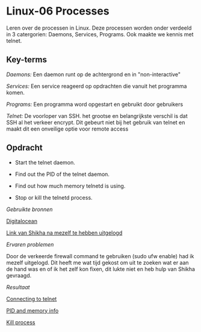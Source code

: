 **Linux-06 Processes**
===

Leren over de processen in Linux. Deze processen worden onder verdeeld in 3 catergorien: Daemons, Services, Programs.
Ook maakte we kennis met telnet.

**Key-terms**
---

*Daemons:* Een daemon runt op de achtergrond en in "non-interactive"

*Services:* Een service reageerd op opdrachten die vanuit het programma komen.

*Programs:* Een programma word opgestart en gebruikt door gebruikers

*Telnet:* De voorloper van SSH. het grootse en belangrijkste verschil is dat SSH al het verkeer encrypt. Dit gebeurt niet bij het gebruik van telnet en maakt dit een onveilige optie voor remote access


**Opdracht**
---
- Start the telnet daemon.

- Find out the PID of the telnet daemon.

- Find out how much memory telnetd is using.

- Stop or kill the telnetd process.



*Gebruikte bronnen*

[Digitalocean](https://www.digitalocean.com/community/tutorials/telnet-command-linux-unix#summary)

[Link van Shikha na mezelf te hebben uitgelogd](http://www.beginninglinux.com/home/server-administration/firewall/enable-firewall-on-server-without-ssh-disconnect)

*Ervaren problemen*

Door de verkeerde firewall command te gebruiken (sudo ufw enable) had ik mezelf uitgelogd. Dit heeft me wat tijd gekost om uit te zoeken wat er aan de hand was en of ik het zelf kon fixen, dit lukte niet en heb hulp van Shikha gevraagd.

*Resultaat*

[Connecting to telnet](../00_includes/LNX-06/connecting%20to%20telnet.png)

[PID and memory info](../00_includes/LNX-06/telnet%20info.png)

[Kill process](../00_includes/LNX-06/killprocess.png) 






